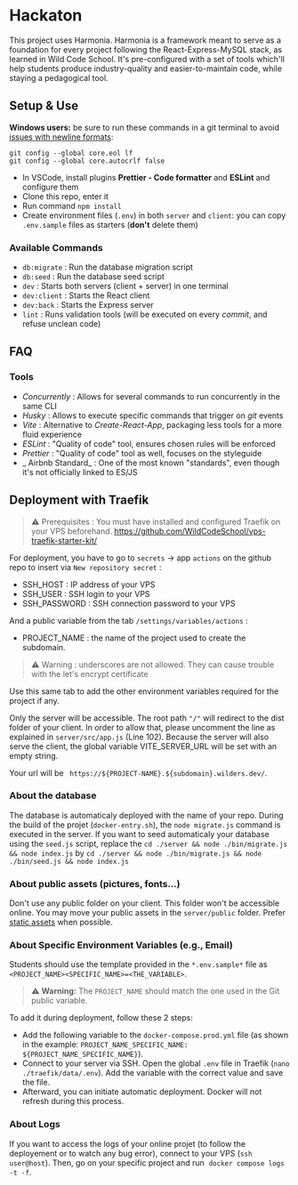 # Hackaton

This project uses Harmonia. Harmonia is a framework meant to serve as a foundation for every project following the React-Express-MySQL stack, as learned in Wild Code School.
It's pre-configured with a set of tools which'll help students produce industry-quality and easier-to-maintain code, while staying a pedagogical tool.

## Setup & Use

**Windows users:** be sure to run these commands in a git terminal to avoid [issues with newline formats](https://en.wikipedia.org/wiki/Newline#Issues_with_different_newline_formats):

```
git config --global core.eol lf
git config --global core.autocrlf false
```

- In VSCode, install plugins **Prettier - Code formatter** and **ESLint** and configure them
- Clone this repo, enter it
- Run command `npm install`
- Create environment files (`.env`) in both `server` and `client`: you can copy `.env.sample` files as starters (**don't** delete them)

### Available Commands

- `db:migrate` : Run the database migration script
- `db:seed` : Run the database seed script
- `dev` : Starts both servers (client + server) in one terminal
- `dev:client` : Starts the React client
- `dev:back` : Starts the Express server
- `lint` : Runs validation tools (will be executed on every _commit_, and refuse unclean code)

## FAQ

### Tools

- _Concurrently_ : Allows for several commands to run concurrently in the same CLI
- _Husky_ : Allows to execute specific commands that trigger on _git_ events
- _Vite_ : Alternative to _Create-React-App_, packaging less tools for a more fluid experience
- _ESLint_ : "Quality of code" tool, ensures chosen rules will be enforced
- _Prettier_ : "Quality of code" tool as well, focuses on the styleguide
- _ Airbnb Standard_ : One of the most known "standards", even though it's not officially linked to ES/JS

## Deployment with Traefik

> ⚠️ Prerequisites : You must have installed and configured Traefik on your VPS beforehand.
> https://github.com/WildCodeSchool/vps-traefik-starter-kit/

For deployment, you have to go to `secrets` → app `actions` on the github repo to insert via `New repository secret` :

- SSH_HOST : IP address of your VPS
- SSH_USER : SSH login to your VPS
- SSH_PASSWORD : SSH connection password to your VPS

And a public variable from the tab `/settings/variables/actions` :

- PROJECT_NAME : the name of the project used to create the subdomain.

> ⚠️ Warning : underscores are not allowed. They can cause trouble with the let's encrypt certificate

Use this same tab to add the other environment variables required for the project if any.

Only the server will be accessible. The root path `"/"` will redirect to the dist folder of your client. In order to allow that, please uncomment the line as explained in `server/src/app.js` (Line 102).
Because the server will also serve the client, the global variable VITE_SERVER_URL will be set with an empty string.

Your url will be ` https://${PROJECT-NAME}.${subdomain}.wilders.dev/`.

### About the database

The database is automaticaly deployed with the name of your repo. During the build of the projet (`docker-entry.sh`), the `node migrate.js` command is executed in the server. If you want to seed automaticaly your database using the `seed.js` script, replace the `cd ./server && node ./bin/migrate.js && node index.js` by `cd ./server && node ./bin/migrate.js && node ./bin/seed.js && node index.js`

### About public assets (pictures, fonts...)

Don't use any public folder on your client. This folder won't be accessible online. You may move your public assets in the `server/public` folder. Prefer [static assets](https://vitejs.dev/guide/assets) when possible.

### About Specific Environment Variables (e.g., Email)

Students should use the template provided in the `*.env.sample*` file as `<PROJECT_NAME><SPECIFIC_NAME>=<THE_VARIABLE>`.

> ⚠️ **Warning:** The `PROJECT_NAME` should match the one used in the Git public variable.

To add it during deployment, follow these 2 steps:

- Add the following variable to the `docker-compose.prod.yml` file (as shown in the example: `PROJECT_NAME_SPECIFIC_NAME: ${PROJECT_NAME_SPECIFIC_NAME}`).
- Connect to your server via SSH. Open the global `.env` file in Traefik (`nano ./traefik/data/.env`). Add the variable with the correct value and save the file.
- Afterward, you can initiate automatic deployment. Docker will not refresh during this process.

### About Logs

If you want to access the logs of your online projet (to follow the deployement or to watch any bug error), connect to your VPS (`ssh user@host`).
Then, go on your specific project and run  `docker compose logs -t -f`.
